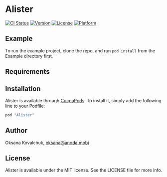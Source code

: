 # Alister

[![CI Status](http://img.shields.io/travis/oks/Alister.svg?style=flat)](https://travis-ci.org/oks/Alister)
[![Version](https://img.shields.io/cocoapods/v/Alister.svg?style=flat)](http://cocoapods.org/pods/Alister)
[![License](https://img.shields.io/cocoapods/l/Alister.svg?style=flat)](http://cocoapods.org/pods/Alister)
[![Platform](https://img.shields.io/cocoapods/p/Alister.svg?style=flat)](http://cocoapods.org/pods/Alister)

## Example

To run the example project, clone the repo, and run `pod install` from the Example directory first.

## Requirements

## Installation

Alister is available through [CocoaPods](http://cocoapods.org). To install
it, simply add the following line to your Podfile:

```ruby
pod "Alister"
```

## Author

Oksana Kovalchuk, oksana@anoda.mobi

## License

Alister is available under the MIT license. See the LICENSE file for more info.
